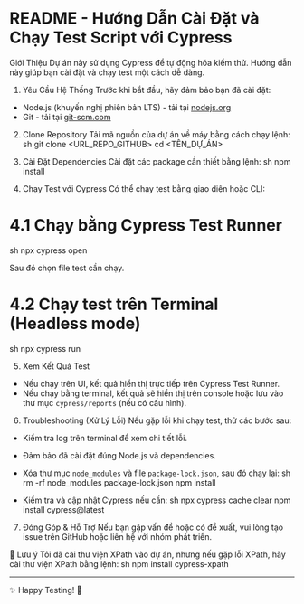 # README - Hướng Dẫn Cài Đặt và Chạy Test Script với Cypress

 Giới Thiệu
Dự án này sử dụng Cypress để tự động hóa kiểm thử. Hướng dẫn này giúp bạn cài đặt và chạy test một cách dễ dàng.

 1. Yêu Cầu Hệ Thống
Trước khi bắt đầu, hãy đảm bảo bạn đã cài đặt:
- Node.js (khuyến nghị phiên bản LTS) - tải tại [nodejs.org](https://nodejs.org/)
- Git - tải tại [git-scm.com](https://git-scm.com/)

 2. Clone Repository
Tải mã nguồn của dự án về máy bằng cách chạy lệnh:
sh
git clone <URL_REPO_GITHUB>
cd <TÊN_DỰ_ÁN>


 3. Cài Đặt Dependencies
Cài đặt các package cần thiết bằng lệnh:
sh
npm install


 4. Chạy Test với Cypress
Có thể chạy test bằng giao diện hoặc CLI:

# 4.1 Chạy bằng Cypress Test Runner
sh
npx cypress open

Sau đó chọn file test cần chạy.

# 4.2 Chạy test trên Terminal (Headless mode)
sh
npx cypress run


 5. Xem Kết Quả Test
- Nếu chạy trên UI, kết quả hiển thị trực tiếp trên Cypress Test Runner.
- Nếu chạy bằng terminal, kết quả sẽ hiển thị trên console hoặc lưu vào thư mục `cypress/reports` (nếu có cấu hình).

 6. Troubleshooting (Xử Lý Lỗi)
Nếu gặp lỗi khi chạy test, thử các bước sau:
- Kiểm tra log trên terminal để xem chi tiết lỗi.
- Đảm bảo đã cài đặt đúng Node.js và dependencies.
- Xóa thư mục `node_modules` và file `package-lock.json`, sau đó chạy lại:
  sh
  rm -rf node_modules package-lock.json
  npm install
  
- Kiểm tra và cập nhật Cypress nếu cần:
  sh
  npx cypress cache clear
  npm install cypress@latest
  

 7. Đóng Góp & Hỗ Trợ
Nếu bạn gặp vấn đề hoặc có đề xuất, vui lòng tạo issue trên GitHub hoặc liên hệ với nhóm phát triển.

 🔹 Lưu ý
Tôi đã cài thư viện XPath vào dự án, nhưng nếu gặp lỗi XPath, hãy cài thư viện XPath bằng lệnh:
sh
npm install cypress-xpath


---
✨ Happy Testing! 🚀

